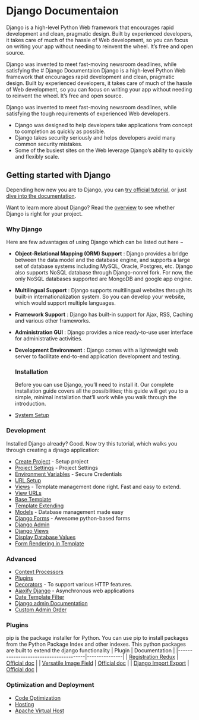 # Django Documentaion

Django is a high-level Python Web framework that encourages rapid development and clean, pragmatic design. Built by experienced developers, it takes care of much of the hassle of Web development, so you can focus on writing your app without needing to reinvent the wheel. It’s free and open source.

Django was invented to meet fast-moving newsroom deadlines, while satisfying the # Django Documentaion
Django is a high-level Python Web framework that encourages rapid development and clean, pragmatic design. Built by experienced developers, it takes care of much of the hassle of Web development, so you can focus on writing your app without needing to reinvent the wheel. It’s free and open source.

Django was invented to meet fast-moving newsroom deadlines, while satisfying the tough requirements of experienced Web developers.

-   Django was designed to help developers take applications from concept to completion as quickly as possible.
-   Django takes security seriously and helps developers avoid many common security mistakes.
-   Some of the busiest sites on the Web leverage Django’s ability to quickly and flexibly scale.

## Getting started with Django

Depending how new you are to Django, you can [try official tutorial](https://docs.djangoproject.com/en/stable/intro/tutorial01/), or just [dive into the documentation](https://docs.djangoproject.com/).

Want to learn more about Django? Read the [overview](https://www.djangoproject.com/start/overview/) to see whether Django is right for your project.

### Why Django

Here are few advantages of using Django which can be listed out here −

-   **Object-Relational Mapping (ORM) Support** : Django provides a bridge between the data model and the database engine, and supports a large set of database systems including MySQL, Oracle, Postgres, etc. Django also supports NoSQL database through Django-nonrel fork. For now, the only NoSQL databases supported are MongoDB and google app engine.
-   **Multilingual Support** : Django supports multilingual websites through its built-in internationalization system. So you can develop your website, which would support multiple languages.
-   **Framework Support** : Django has built-in support for Ajax, RSS, Caching and various other frameworks.
-   **Administration GUI** : Django provides a nice ready-to-use user interface for administrative activities.
-   **Development Environment** : Django comes with a lightweight web server to facilitate end-to-end application development and testing.

    ### Installation

    Before you can use Django, you’ll need to install it. Our complete installation guide covers all the possibilities; this guide will get you to a simple, minimal installation that’ll work while you walk through the introduction.


-   [System Setup](https://gist.github.com/pvanfas/6da287111dee1b08d325b33c984505a6#file-01_setup-md)

### Development

Installed Django already? Good. Now try this tutorial, which walks you through creating a djnago application:

-   [Create Project](https://gist.github.com/pvanfas/6da287111dee1b08d325b33c984505a6#file-02_create_project-sh) - Setup project
-   [Project Settings](https://gist.github.com/pvanfas/6da287111dee1b08d325b33c984505a6#file-03_settings-py) - Project Settings
-   [Environment Variables](https://gist.github.com/pvanfas/6da287111dee1b08d325b33c984505a6#file-05-env) - Secure Credentials
-   [URL Setup](https://gist.github.com/pvanfas/6da287111dee1b08d325b33c984505a6#file-06_project_urls-py)
-   [Views](https://gist.github.com/pvanfas/6da287111dee1b08d325b33c984505a6#file-07_views-py) - Template management done right. Fast and easy to extend.
-   [View URLs](https://gist.github.com/pvanfas/6da287111dee1b08d325b33c984505a6#file-08_urls-py)
-   [Base Template](https://gist.github.com/pvanfas/6da287111dee1b08d325b33c984505a6#file-09_base-html)
-   [Template Extending](https://gist.github.com/pvanfas/6da287111dee1b08d325b33c984505a6#file-10_index-html)
-   [Models](https://gist.github.com/pvanfas/6da287111dee1b08d325b33c984505a6#file-11_models-py) - Database management made easy
-   [Django Forms](https://gist.github.com/pvanfas/6da287111dee1b08d325b33c984505a6#file-12_forms-py) - Awesome python-based forms
-   [Django Admin](https://gist.github.com/pvanfas/6da287111dee1b08d325b33c984505a6/#file-13_admin-py)
-   [Django Views](https://gist.github.com/pvanfas/6da287111dee1b08d325b33c984505a6#file-14_views-py)
-   [Display Database Values](https://gist.github.com/pvanfas/6da287111dee1b08d325b33c984505a6#file-16_index-html)
-   [Form Rendering in Template](https://gist.github.com/pvanfas/6da287111dee1b08d325b33c984505a6#file-17_contact-html)

### Advanced

-   [Context Processors](https://gist.github.com/pvanfas/6da287111dee1b08d325b33c984505a6#file-18_context_processors-py)
-   [Plugins](https://gist.github.com/pvanfas/6da287111dee1b08d325b33c984505a6#file-19_plugins-md)
-   [Decorators](https://gist.github.com/pvanfas/6da287111dee1b08d325b33c984505a6#file-20_decorators-md) - To support various HTTP features.
-   [Ajaxify Django](https://gist.github.com/pvanfas/6da287111dee1b08d325b33c984505a6#file-21_ajax-js) - Asynchronous web applications
-   [Date Template Filter](https://gist.github.com/pvanfas/6da287111dee1b08d325b33c984505a6#file-22_date_template_filter-md)
-   [Django admin Documentation](https://gist.github.com/pvanfas/6da287111dee1b08d325b33c984505a6#file-23_admin_docs-md)
-   [Custom Admin Order](https://gist.github.com/pvanfas/6da287111dee1b08d325b33c984505a6#file-28_custom_ordering-md)
### Plugins

pip is the package installer for Python. You can use pip to install packages from the Python Package Index and other indexes. This python packages are built to extend the django functionality
| Plugin                                | Documentation |
|---------------------------------------|---------------|
|  [Registration Redux](https://gist.github.com/pvanfas/6da287111dee1b08d325b33c984505a6#django-registration-redux)  |  [Official doc](https://django-registration-redux.readthedocs.io/en/latest/) |
|  [Versatile Image Field](https://gist.github.com/pvanfas/6da287111dee1b08d325b33c984505a6#versatile-image-field)              |  [Official doc](https://django-versatileimagefield.readthedocs.io/en/latest/) |
|  [Django Import Export](https://gist.github.com/pvanfas/6da287111dee1b08d325b33c984505a6#django-import-export)              |  [Official doc](https://django-import-export.readthedocs.io/en/latest/) |

### Optimization and Deployment

-   [Code Optimization](https://gist.github.com/pvanfas/6da287111dee1b08d325b33c984505a6#file-24_optimization-md)
-   [Hosting](https://gist.github.com/pvanfas/6da287111dee1b08d325b33c984505a6#file-25_hosting-md)
-   [Apache Virtual Host](https://gist.github.com/pvanfas/6da287111dee1b08d325b33c984505a6#file-26_apache_virtualhost-md)
